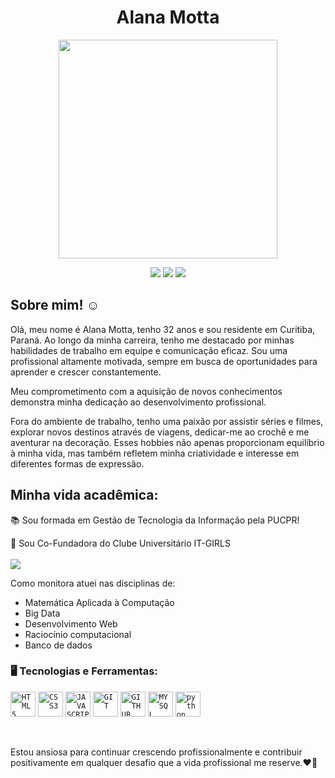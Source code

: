 <div dsplay="inline-block">
 
  <h1 align="center">Alana Motta</h1>
  <p align="center">
  <img src="https://github.com/AlunaAlanaMotta/AlunaAlanaMotta/assets/107065094/10ffe0cb-8dc2-4271-a448-60f8b151e5d0" width="350">
</p>





  <div align="center">
    <a href="https://www.youtube.com/channel/UCvSGCvRaG3byFxL5Ts8MwlA" target="_blank"><img src="https://img.shields.io/badge/YouTube-FF0000?style=for-the-badge&logo=youtube&logoColor=white" target="_blank"></a>
    <a href="https://www.instagram.com/mottaalana0?igsh=MTZha2dmeGpoMHRqeQ==" target="_blank"><img loading="lazy" src="https://img.shields.io/badge/-Instagram-%23E4405F?style=for-the-badge&logo=instagram&logoColor=white" target="_blank"></a>
    <a href="https://www.linkedin.com/in/alana-motta-da-cruz-dev/" target="_blank"><img loading="lazy" src="https://img.shields.io/badge/-LinkedIn-%230077B5?style=for-the-badge&logo=linkedin&logoColor=white" target="_blank"></a>   
  </div>
</div>

## Sobre mim! ☺️

Olá, meu nome é Alana Motta, tenho 32 anos e sou residente em Curitiba, Paraná. Ao longo da minha carreira, tenho me destacado por minhas habilidades de trabalho em equipe e comunicação eficaz. Sou uma profissional altamente motivada, sempre em busca de oportunidades para aprender e crescer constantemente.

 Meu comprometimento com a aquisição de novos conhecimentos demonstra minha dedicação ao desenvolvimento profissional.

Fora do ambiente de trabalho, tenho uma paixão por assistir séries e filmes, explorar novos destinos através de viagens, dedicar-me ao crochê e me aventurar na decoração. Esses hobbies não apenas proporcionam equilíbrio à minha vida, mas também refletem minha criatividade e interesse em diferentes formas de expressão.


<p align="center">
  
</p>

## Minha vida acadêmica:

📚 Sou formada em Gestão de Tecnologia da Informação pela PUCPR!

💄 Sou Co-Fundadora do Clube Universitário IT-GIRLS 
<br>
<br>
<a href="https://discord.gg/YbbCayxV" target="_blank"><img src="https://img.shields.io/badge/Discord-7289DA?style=for-the-badge&logo=discord&logoColor=white" target="_blank"></a>

Como monitora atuei nas disciplinas de:
- Matemática Aplicada à Computação
- Big Data
- Desenvolvimento Web
- Raciocínio computacional
- Banco de dados



### 🖥️ Tecnologias e Ferramentas:


<code><img width="40px" src="https://cdn.jsdelivr.net/gh/devicons/devicon/icons/html5/html5-original-wordmark.svg" title = "HTML5"/></code>
<code><img width="40px" src="https://cdn.jsdelivr.net/gh/devicons/devicon/icons/css3/css3-original-wordmark.svg" title = "CSS3"/></code>
<code><img width="40px" src="https://cdn.jsdelivr.net/gh/devicons/devicon/icons/javascript/javascript-original.svg" title = "JAVASCRIPT"/></code>
<code><img width="40px" src="https://cdn.jsdelivr.net/gh/devicons/devicon/icons/git/git-original.svg" title = "GIT"/></code>
<code><img width="40px" src="https://cdn.jsdelivr.net/gh/devicons/devicon/icons/github/github-original.svg" title = "GITHUB"/></code>
<code><img width="40px" src="https://cdn.jsdelivr.net/gh/devicons/devicon/icons/mysql/mysql-original.svg" title = "MYSQL"/></code>
<code><img width="40px" src="https://cdn.jsdelivr.net/gh/devicons/devicon/icons/python/python-original.svg" title = "python"/></code>

<br>

Estou ansiosa para continuar crescendo profissionalmente e contribuir positivamente em qualquer desafio que a vida profissional me reserve.❤🚀
<br></br>


<!--
**AlunaAlanaMotta/AlunaAlanaMotta** is a ✨ _special_ ✨ repository because its `README.md` (this file) appears on your GitHub profile.

Here are some ideas to get you started:

- 🔭 I’m currently working on ...
- 🌱 I’m currently learning ...
- 👯 I’m looking to collaborate on ...
- 🤔 I’m looking for help with ...
- 💬 Ask me about ...
- 📫 How to reach me: ...
- 😄 Pronouns: Ela/Dela
- ⚡ Fun fact: ...
-->
